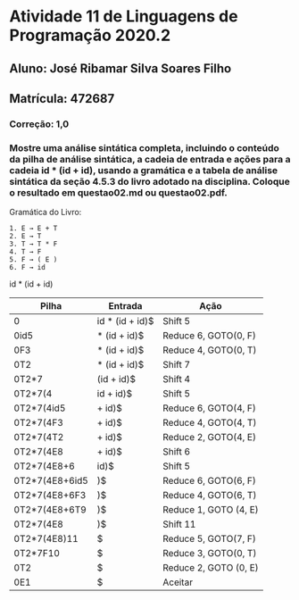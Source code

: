 # Atividade 11 de Linguagens de Programação 2020.2

## Aluno: José Ribamar Silva Soares Filho
## Matrícula: 472687
### Correção: 1,0

### Mostre uma análise sintática completa, incluindo o conteúdo da pilha de análise sintática, a cadeia de entrada e ações para a cadeia id * (id + id), usando a gramática e a tabela de análise sintática da seção 4.5.3 do livro adotado na disciplina. Coloque o resultado em questao02.md ou questao02.pdf.

Gramática do Livro:
```
1. E → E + T
2. E → T
3. T → T * F
4. T → F
5. F → ( E )
6. F → id
```

id * (id + id)

Pilha | Entrada | Ação
------|---------|-----
0 | id * (id + id)$ | Shift 5
0id5 | * (id + id)$ | Reduce 6, GOTO(0, F)
0F3 | * (id + id)$ | Reduce 4, GOTO(0, T)
0T2 | * (id + id)$ | Shift 7
0T2*7 | (id + id)$ | Shift 4
0T2*7(4 | id + id)$ | Shift 5
0T2*7(4id5 | + id)$ | Reduce 6, GOTO(4, F)
0T2*7(4F3 | + id)$ | Reduce 4, GOTO(4, T)
0T2*7(4T2 | + id)$ | Reduce 2, GOTO(4, E)
0T2*7(4E8 | + id)$ | Shift 6
0T2*7(4E8+6 | id)$ | Shift 5
0T2*7(4E8+6id5 | )$ | Reduce 6, GOTO(6, F)
0T2*7(4E8+6F3 | )$ | Reduce 4, GOTO(6, T)
0T2*7(4E8+6T9 | )$ | Reduce 1, GOTO (4, E)
0T2*7(4E8 | )$ | Shift 11
0T2*7(4E8)11 | $ | Reduce 5, GOTO(7, F)
0T2*7F10 | $ | Reduce 3, GOTO(0, T)
0T2 | $ | Reduce 2, GOTO (0, E)
0E1 | $ | Aceitar
